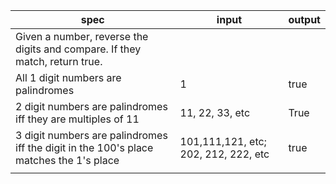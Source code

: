 |spec|input|output|
|-|-|-|
|Given a number, reverse the digits and compare. If they match, return true.|||
|All 1 digit numbers are palindromes|1|true|
|2 digit numbers are palindromes iff they are multiples of 11|11, 22, 33, etc|True|
|3 digit numbers are palindromes iff the digit in the 100's place matches the 1's place|101,111,121, etc; 202, 212, 222, etc|true|
||||
